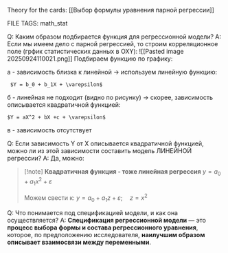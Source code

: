 
Theory for the cards: [[Выбор формулы уравнения парной регрессии]]

FILE TAGS: math_stat

Q: Каким образом подбирается функция для регрессионной модели?
A: Если мы имеем дело с парной регрессией, то строим корреляционное поле (грфик статистических данных в OXY):
![[Pasted image 20250924110021.png]]
Подбираем функцию по графику:
	
a - зависимость близка к линейной -> используем линейную функцию:
	
	 $Y = b_0 + b_1X + \varepsilon$ 
	
б - линейная не подходит (видно по рисунку) -> скорее, зависимость описывается квадратичной функцией:
	
	$Y = aX^2 + bX +c + \varepsilon$ 
	
в - зависимость отсутствует
<!--ID: 1758701965793-->

Q: Если зависимость Y от X описывается квадратичной функцией, можно ли из этой зависимости составить модель ЛИНЕЙНОЙ регрессии?
A: Да, можно:
	
> [!note] **Квадратичная функция - тоже линейная регрессия**
> $y = a_0 + a_1x^2+\varepsilon$
> 
> Можем свести к:
> $y = a_0 + a_1z + \varepsilon; \quad z=x^2$ 
<!--ID: 1759652567153-->

Q: Что понимается под спецификацией модели, и как она осуществляется?
A: **Спецификация регрессионной модели** — это **процесс выбора формы и состава регрессионного уравнения**, которое, по предположению исследователя, **наилучшим образом описывает взаимосвязи между переменными**.
<!--ID: 1759658129551-->

